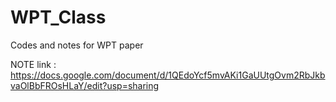 # WPT_Class
Codes and notes for WPT paper

NOTE link : https://docs.google.com/document/d/1QEdoYcf5mvAKi1GaUUtgOvm2RbJkbvaOlBbFROsHLaY/edit?usp=sharing 
